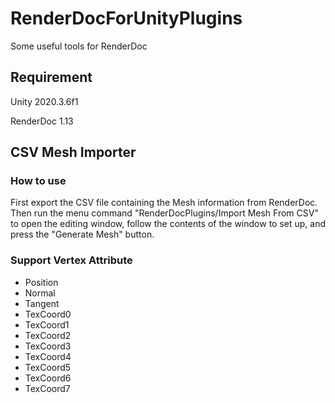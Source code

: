 # RenderDocForUnityPlugins
Some useful tools for RenderDoc

## Requirement

Unity 2020.3.6f1

RenderDoc 1.13



## CSV Mesh Importer

### How to use

First export the CSV file containing the Mesh information from RenderDoc.
Then run the menu command "RenderDocPlugins/Import Mesh From CSV" to open the editing window, follow the contents of the window to set up, and press the "Generate Mesh" button.

### Support Vertex Attribute

- Position
- Normal
- Tangent
- TexCoord0
- TexCoord1
- TexCoord2
- TexCoord3
- TexCoord4
- TexCoord5
- TexCoord6
- TexCoord7
